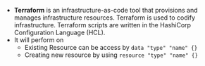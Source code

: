 - **Terraform** is an infrastructure-as-code tool that provisions and manages infrastructure resources. Terraform is used to codify infrastructure. Terraform scripts are written in the HashiCorp Configuration Language (HCL).
- It will perform on 
    - Existing Resource can be access by `data "type" "name" {}`
    - Creating new resource by using `resource "type" "name" {}`